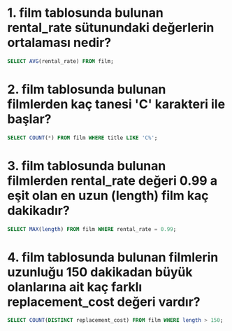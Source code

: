 # 1. film tablosunda bulunan rental_rate sütunundaki değerlerin ortalaması nedir?

````SQL
SELECT AVG(rental_rate) FROM film;
````


# 2. film tablosunda bulunan filmlerden kaç tanesi 'C' karakteri ile başlar?

````SQL
SELECT COUNT(*) FROM film WHERE title LIKE 'C%';
````

# 3. film tablosunda bulunan filmlerden rental_rate değeri 0.99 a eşit olan en uzun (length) film kaç dakikadır?

````SQL
SELECT MAX(length) FROM film WHERE rental_rate = 0.99;
````

# 4. film tablosunda bulunan filmlerin uzunluğu 150 dakikadan büyük olanlarına ait kaç farklı replacement_cost değeri vardır?

````SQL
SELECT COUNT(DISTINCT replacement_cost) FROM film WHERE length > 150;
````
